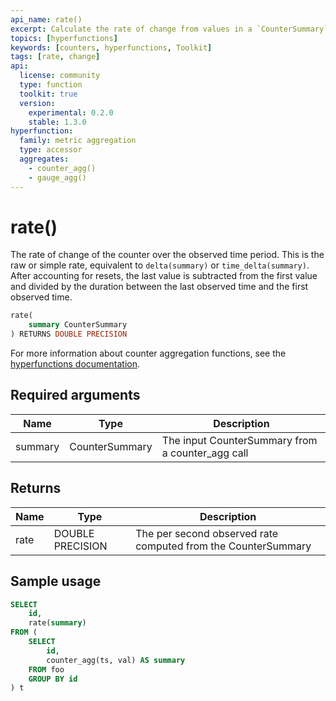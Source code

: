 ```yaml
---
api_name: rate()
excerpt: Calculate the rate of change from values in a `CounterSummary`
topics: [hyperfunctions]
keywords: [counters, hyperfunctions, Toolkit]
tags: [rate, change]
api:
  license: community
  type: function
  toolkit: true
  version:
    experimental: 0.2.0
    stable: 1.3.0
hyperfunction:
  family: metric aggregation
  type: accessor
  aggregates:
    - counter_agg()
    - gauge_agg()
---
```


# rate() <tag type="toolkit" content="Toolkit" />

The rate of change of the counter over the observed time period. This is the raw
or simple rate, equivalent to `delta(summary)` or `time_delta(summary)`. After
accounting for resets, the last value is subtracted from the first value and
divided by the duration between the last observed time and the first observed
time.

```sql
rate(
    summary CounterSummary
) RETURNS DOUBLE PRECISION
```

For more information about counter aggregation functions, see the
[hyperfunctions documentation][hyperfunctions-counter-agg].

## Required arguments

|Name|Type|Description|
|-|-|-|
|summary|CounterSummary|The input CounterSummary from a counter_agg call|

## Returns

|Name|Type|Description|
|-|-|-|
|rate|DOUBLE PRECISION|The per second observed rate computed from the CounterSummary|

## Sample usage

```sql
SELECT
    id,
    rate(summary)
FROM (
    SELECT
        id,
        counter_agg(ts, val) AS summary
    FROM foo
    GROUP BY id
) t
```

[hyperfunctions-counter-agg]: /timescaledb/:currentVersion:/how-to-guides/hyperfunctions/counter-aggregation/
